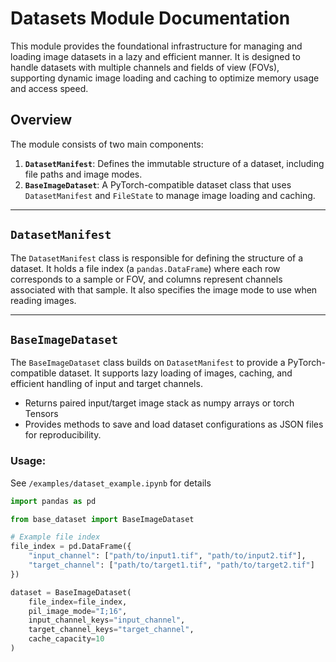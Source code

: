 # Datasets Module Documentation

This module provides the foundational infrastructure for managing and loading image datasets in a lazy and efficient manner. 
It is designed to handle datasets with multiple channels and fields of view (FOVs), supporting dynamic image loading and caching to optimize memory usage and access speed.

## Overview

The module consists of two main components:

1. **`DatasetManifest`**: Defines the immutable structure of a dataset, including file paths and image modes.
2. **`BaseImageDataset`**: A PyTorch-compatible dataset class that uses `DatasetManifest` and `FileState` to manage image loading and caching.

---

## `DatasetManifest`

The `DatasetManifest` class is responsible for defining the structure of a dataset. 
It holds a file index (a `pandas.DataFrame`) where each row corresponds to a sample or FOV, and columns represent channels associated with that sample. 
It also specifies the image mode to use when reading images.

---

## `BaseImageDataset`

The `BaseImageDataset` class builds on `DatasetManifest` to provide a PyTorch-compatible dataset. 
It supports lazy loading of images, caching, and efficient handling of input and target channels.
- Returns paired input/target image stack as numpy arrays or torch Tensors 
- Provides methods to save and load dataset configurations as JSON files for reproducibility.

### Usage:
See `/examples/dataset_example.ipynb` for details
```python
import pandas as pd

from base_dataset import BaseImageDataset

# Example file index
file_index = pd.DataFrame({
    "input_channel": ["path/to/input1.tif", "path/to/input2.tif"],
    "target_channel": ["path/to/target1.tif", "path/to/target2.tif"]
})

dataset = BaseImageDataset(
    file_index=file_index,
    pil_image_mode="I;16",
    input_channel_keys="input_channel",
    target_channel_keys="target_channel",
    cache_capacity=10
)